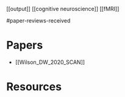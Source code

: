 [[output]]
[[cognitive neuroscience]]
[[fMRI]]

#paper-reviews-received

# Papers
- [[Wilson_DW_2020_SCAN]]

# Resources
